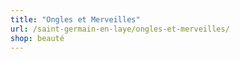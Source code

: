 ```yaml
---
title: "Ongles et Merveilles"
url: /saint-germain-en-laye/ongles-et-merveilles/
shop: beauté
---
```

